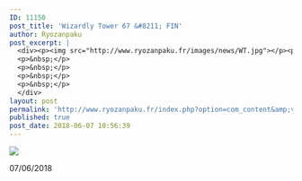 ```yaml
---
ID: 11150
post_title: 'Wizardly Tower 67 &#8211; FIN'
author: Ryozanpaku
post_excerpt: |
  <div><p><img src="http://www.ryozanpaku.fr/images/news/WT.jpg"></p><p>07/06/2018</p>
  <p>&nbsp;</p>
  <p>&nbsp;</p>
  <p>&nbsp;</p>
  <p>&nbsp;</p>
  </div>
layout: post
permalink: 'http://www.ryozanpaku.fr/index.php?option=com_content&amp;view=article&amp;id=1893:wizardly-tower-67-fin&amp;catid=78&amp;Itemid=435'
published: true
post_date: 2018-06-07 10:56:39
---
```

<div class="feed-description"><p><img src="https://united-subs.com/wp-content/uploads/2018/06/b6ec256a5614382cd03c4e1967bab99e.jpg" /></p><p>07/06/2018</p>
<p> </p>
<p> </p>
<p> </p>
<p> </p>
</div>